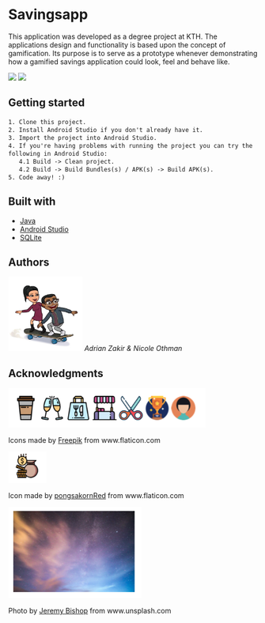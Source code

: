 # Savingsapp

This application was developed as a degree project at KTH. The applications design and functionality is based upon the concept of 
gamification. Its purpose is to serve as a prototype whenever demonstrating how a gamified savings application could look, feel and 
behave like. 

![](https://github.com/AZNO1819/Savingsapp/blob/master/media/appDemo1.gif)
![](https://github.com/AZNO1819/Savingsapp/blob/master/media/appDemo2.gif)

<h2> Getting started </h2>

```
1. Clone this project. 
2. Install Android Studio if you don't already have it. 
3. Import the project into Android Studio.
4. If you're having problems with running the project you can try the following in Android Studio:
   4.1 Build -> Clean project.
   4.2 Build -> Build Bundles(s) / APK(s) -> Build APK(s).
5. Code away! :)
```
<h2> Built with </h2>
<ul>
 <li><a href="https://www.java.com">Java</a></li>
 <li><a href="https://developer.android.com/studio/">Android Studio</a></li>
 <li><a href="https://www.sqlite.org/index.html">SQLite</a></li>
</ul>
<h2>Authors</h2> 
<img src = "https://github.com/AZNO1819/Savingsapp/blob/master/media/AZNO.jpg" width = "150px" height = "150px">
<i> Adrian Zakir & Nicole Othman </i>
<h2>Acknowledgments</h2>

<img src = "https://github.com/AZNO1819/Savingsapp/blob/master/media/Freepik.png">
<p>Icons made by <a href="https://freepik.com">Freepik</a> from www.flaticon.com</p>
<img src = "https://github.com/AZNO1819/Savingsapp/blob/master/media/pongsakornRed.png">
<p>Icon made by <a href="https://flaticon.com/authors/pongsakornred">pongsakornRed</a> from www.flaticon.com</p>
<img src = "https://github.com/AZNO1819/Savingsapp/blob/master/media/JeremyBishop.png">
<p>Photo by <a href="https://jeremybishopphotography.com">Jeremy Bishop</a> from www.unsplash.com</p>

